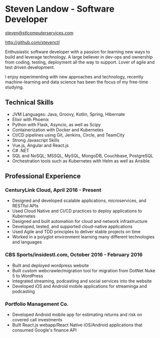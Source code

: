 # Steven Landow - Software Developer

steven@stlcomputerservices.com

http://github.com/stevenctl

Enthusiastic software developer with a passion for learning new ways to build and leverage technology. A large believer in dev-ops and ownership from coding, testing, deployment all the way to support. Lover of agile and test driven development. 

I enjoy experimenting with new approaches and technology, recently machine-learning and data science has been the focus of my free-time studying. 


## Technical Skills

- JVM Languages: Java, Groovy, Kotlin, Spring, Hibernate
- Elixir with Phoenix
- Python with Flask, Asyncio, as well as Scipy
- Containerization with Docker and Kubernetes
- CI/CD pipelines using Git, Jenkins, Circle, and TeamCity
- Strong Javascript Skills
- Vue.js, Angular and React.js
- C# .NET
- SQL and NoSQL; MSSQL, MySQL, MongoDB, Couchbase, PostgreSQL
- Orchestration tools such as Kubernetes with Helm as well as Ansible

## Professional Experience

### CenturyLink Cloud, April 2016 - Present

- Designed and developed scalable applications, microservices, and RESTful APIs
- Used Cloud Native and CI/CD practices to deploy applications to Kubernetes
- Designed and built automation for cloud and network infrastructure
- Developed, tested, and supported cloud-native applications
- Used Agile and TDD principles to deliver stable projects on time
- Worked in a polyglot environment learning many different technologies and languages

### CBS Sports/insidestl.com, October 2016 - February 2016

- Built and deployed wordpress website
- Built custom webcrawler/migration tool for migration from DotNet Nuke 5 to WordPress 
- Integrated streaming, podcasting and social services into the website
- Developed iOS and Android mobile applications for streaminga and podcasting

### Portfolio Management Co. 

- Developed Android mobile app for estimating returns and risk on covered call investments
- Built React.js webapp/React Native iOS/Android applications that consumed Google's finance API







